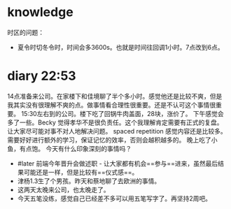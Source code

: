 # knowledge

时区的问题：
- 夏令时切冬令时，时间会多3600s。也就是时间往回调1小时。7点改到6点。


# diary 22:53
14点准备来公司。在家楼下和佳境聊了半个多小时。感觉他还是比较不爽，但是我其实没有很理解不爽的点。做事情看合理性很重要。还是不认可这个事情很重要。
15:30左右到的公司。楼下吃了回锅牛肉盖面，28块，涨价了。
下午感觉会多了一些。Becky 觉得孝华不是很负责任。这个我理解肯定需要有正式的复盘。让大家尽可能对事不对人地解决问题。
spaced repetition 感觉内容还是比较多。需要好好进行额外的学习，保证记忆的效率，否则会越积越多的。
晚上吃了小鱼，有点饱。
今天有什么印象深刻的事情吗？
- #later 前端今年晋升会做述职 - 让大家都有机会==参与==进来，虽然最后结果可能还是一样，但是比较有==仪式感==。
- 津杨1.3生了个男孩。昨天和蔡地聊了去欧洲的事情。
- 这两天太晚来公司，也太晚走了。
- 今天五笔没练，感觉自己已经差不多可以用五笔写字了。再坚持2周吧。